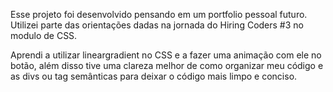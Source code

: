 <!-- -- PORTFOLIO PESSOAL -- -->
Esse projeto foi desenvolvido pensando em um portfolio pessoal futuro.
Utilizei parte das orientações dadas na jornada do Hiring Coders #3 no modulo de CSS.
<!-- O QUE APRENDI? -->
Aprendi a utilizar lineargradient no CSS e a fazer uma animação com ele no botão, além disso tive uma clareza melhor de como organizar meu código e as divs ou tag semânticas para deixar o código mais limpo e conciso.